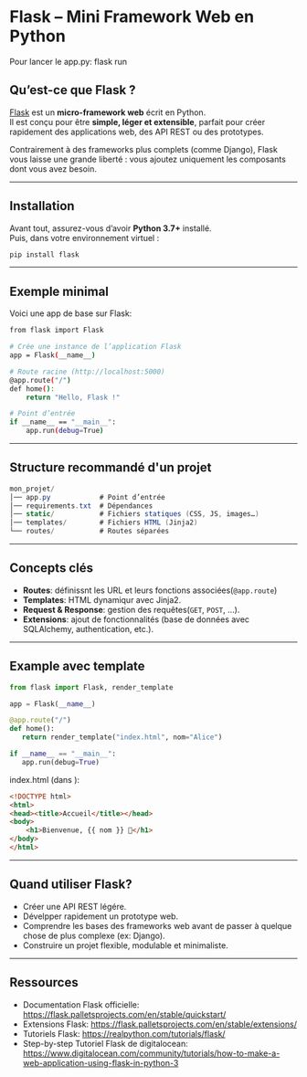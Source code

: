 # Flask – Mini Framework Web en Python

Pour lancer le app.py: flask run

## Qu’est-ce que Flask ?
[Flask](https://flask.palletsprojects.com/) est un **micro-framework web** écrit en Python.  
Il est conçu pour être **simple, léger et extensible**, parfait pour créer rapidement des applications web, des API REST ou des prototypes.  

Contrairement à des frameworks plus complets (comme Django), Flask vous laisse une grande liberté : vous ajoutez uniquement les composants dont vous avez besoin.  

---

## Installation
Avant tout, assurez-vous d’avoir **Python 3.7+** installé.  
Puis, dans votre environnement virtuel :

```bash
pip install flask
```

---

## Exemple minimal
Voici une app de base sur Flask:

```bash
from flask import Flask

# Crée une instance de l’application Flask
app = Flask(__name__)

# Route racine (http://localhost:5000)
@app.route("/")
def home():
    return "Hello, Flask !"

# Point d’entrée
if __name__ == "__main__":
    app.run(debug=True)
```

---

## Structure recommandé d'un projet

```csharp
mon_projet/
│── app.py            # Point d’entrée
│── requirements.txt  # Dépendances
│── static/           # Fichiers statiques (CSS, JS, images…)
│── templates/        # Fichiers HTML (Jinja2)
└── routes/           # Routes séparées
```

---

## Concepts clés
 - **Routes**: définissnt les URL et leurs fonctions associées(`@app.route`)
 - **Templates**: HTML dynamiqur avec Jinja2.
 - **Request & Response**: gestion des requêtes(`GET`, `POST`, ...).
 - **Extensions**: ajout de fonctionnalités (base de données avec SQLAlchemy, authentication, etc.).

 ---

 ## Example avec template

 ```python
 from flask import Flask, render_template

app = Flask(__name__)

@app.route("/")
def home():
    return render_template("index.html", nom="Alice")

if __name__ == "__main__":
    app.run(debug=True)
 ```

index.html (dans </templates>):
```html
<!DOCTYPE html>
<html>
<head><title>Accueil</title></head>
<body>
    <h1>Bienvenue, {{ nom }} 👋</h1>
</body>
</html>
```

---

## Quand utiliser Flask?

- Créer une API REST légére.
- Dévelpper rapidement un prototype web.
- Comprendre les bases des frameworks web avant de passer à quelque chose de plus complexe (ex: Django).
- Construire un projet flexible, modulable et minimaliste.

---

## Ressources

- Documentation Flask officielle: https://flask.palletsprojects.com/en/stable/quickstart/
- Extensions Flask: https://flask.palletsprojects.com/en/stable/extensions/
- Tutoriels Flask: https://realpython.com/tutorials/flask/
- Step-by-step Tutoriel Flask de digitalocean: https://www.digitalocean.com/community/tutorials/how-to-make-a-web-application-using-flask-in-python-3
